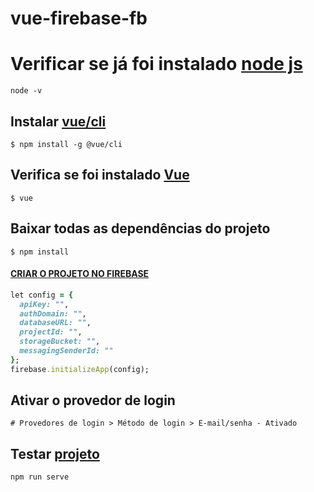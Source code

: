 # vue-firebase-fb

# Verificar se já foi instalado [node js](https://nodejs.org/en/)
```
node -v
```
## Instalar [vue/cli](https://cli.vuejs.org/guide/)
```
$ npm install -g @vue/cli
```
## Verifica se foi instalado [Vue](https://vuejs.org/)
```
$ vue
```
## Baixar todas as dependências do projeto
```
$ npm install
```

#### [CRIAR O PROJETO NO FIREBASE](https://console.firebase.google.com/project/crafrro/authentication/users)
```ruby
let config = {
  apiKey: "",
  authDomain: "",
  databaseURL: "",
  projectId: "",
  storageBucket: "",
  messagingSenderId: ""
};
firebase.initializeApp(config);
```

## Ativar o provedor de login
```
# Provedores de login > Método de login > E-mail/senha - Ativado
```
## Testar [projeto](http://localhost:8080/#/)
```
npm run serve
```
